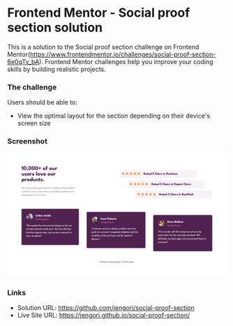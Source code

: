# Frontend Mentor - Social proof section solution

This is a solution to the Social proof section challenge on Frontend Mentor(https://www.frontendmentor.io/challenges/social-proof-section-6e0qTv_bA). Frontend Mentor challenges help you improve your coding skills by building realistic projects. 

### The challenge

Users should be able to:

- View the optimal layout for the section depending on their device's screen size

### Screenshot

![](screenshot.png)

### Links

- Solution URL: https://github.com/jengori/social-proof-section
- Live Site URL: https://jengori.github.io/social-proof-section/
